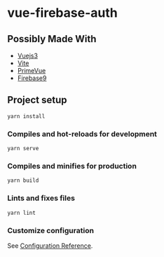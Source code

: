 # vue-firebase-auth

## Possibly Made With
- [Vuejs3](https://vuejs.org/)
- [Vite](https://vitejs.dev/)
- [PrimeVue](https://primevue.org/)
- [Firebase9](https://firebase.google.com/)
      
## Project setup
```
yarn install
```

### Compiles and hot-reloads for development
```
yarn serve
```

### Compiles and minifies for production
```
yarn build
```

### Lints and fixes files
```
yarn lint
```

### Customize configuration
See [Configuration Reference](https://cli.vuejs.org/config/).
